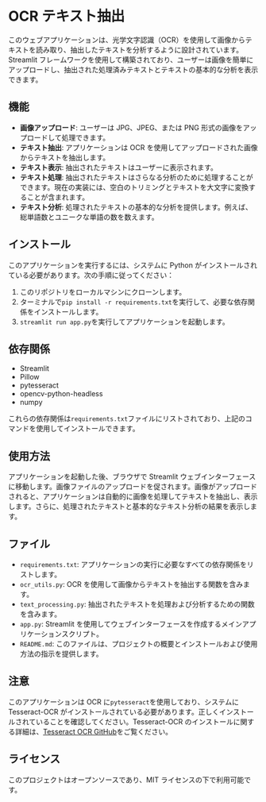 # OCR テキスト抽出

このウェブアプリケーションは、光学文字認識（OCR）を使用して画像からテキストを読み取り、抽出したテキストを分析するように設計されています。Streamlit フレームワークを使用して構築されており、ユーザーは画像を簡単にアップロードし、抽出された処理済みテキストとテキストの基本的な分析を表示できます。

## 機能

- **画像アップロード**: ユーザーは JPG、JPEG、または PNG 形式の画像をアップロードして処理できます。
- **テキスト抽出**: アプリケーションは OCR を使用してアップロードされた画像からテキストを抽出します。
- **テキスト表示**: 抽出されたテキストはユーザーに表示されます。
- **テキスト処理**: 抽出されたテキストはさらなる分析のために処理することができます。現在の実装には、空白のトリミングとテキストを大文字に変換することが含まれます。
- **テキスト分析**: 処理されたテキストの基本的な分析を提供します。例えば、総単語数とユニークな単語の数を数えます。

## インストール

このアプリケーションを実行するには、システムに Python がインストールされている必要があります。次の手順に従ってください：

1. このリポジトリをローカルマシンにクローンします。
2. ターミナルで`pip install -r requirements.txt`を実行して、必要な依存関係をインストールします。
3. `streamlit run app.py`を実行してアプリケーションを起動します。

## 依存関係

- Streamlit
- Pillow
- pytesseract
- opencv-python-headless
- numpy

これらの依存関係は`requirements.txt`ファイルにリストされており、上記のコマンドを使用してインストールできます。

## 使用方法

アプリケーションを起動した後、ブラウザで Streamlit ウェブインターフェースに移動します。画像ファイルのアップロードを促されます。画像がアップロードされると、アプリケーションは自動的に画像を処理してテキストを抽出し、表示します。さらに、処理されたテキストと基本的なテキスト分析の結果を表示します。

## ファイル

- `requirements.txt`: アプリケーションの実行に必要なすべての依存関係をリストします。
- `ocr_utils.py`: OCR を使用して画像からテキストを抽出する関数を含みます。
- `text_processing.py`: 抽出されたテキストを処理および分析するための関数を含みます。
- `app.py`: Streamlit を使用してウェブインターフェースを作成するメインアプリケーションスクリプト。
- `README.md`: このファイルは、プロジェクトの概要とインストールおよび使用方法の指示を提供します。

## 注意

このアプリケーションは OCR に`pytesseract`を使用しており、システムに Tesseract-OCR がインストールされている必要があります。正しくインストールされていることを確認してください。Tesseract-OCR のインストールに関する詳細は、[Tesseract OCR GitHub](https://github.com/tesseract-ocr/tesseract)をご覧ください。

## ライセンス

このプロジェクトはオープンソースであり、MIT ライセンスの下で利用可能です。
